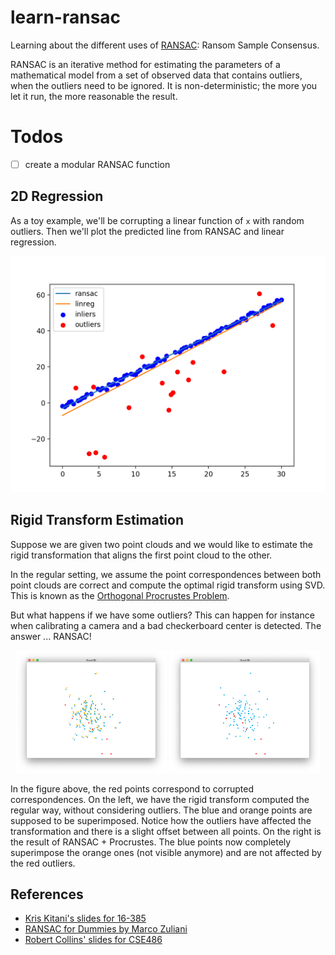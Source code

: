 # learn-ransac

Learning about the different uses of [RANSAC](https://en.wikipedia.org/wiki/Random_sample_consensus): Ransom Sample Consensus.

RANSAC is an iterative method for estimating the parameters of a mathematical model from a set of observed data that contains outliers, when the outliers need to be ignored. It is non-deterministic; the more you let it run, the more reasonable the result.

# Todos

- [ ] create a modular RANSAC function

## 2D Regression

As a toy example, we'll be corrupting a linear function of `x` with random outliers. Then we'll plot the predicted line from RANSAC and linear regression.

<p align="center">
<img src="./plots/toy.png" alt="Drawing">
</p>

## Rigid Transform Estimation

Suppose we are given two point clouds and we would like to estimate the rigid transformation that aligns the first point cloud to the other.

In the regular setting, we assume the point correspondences between both point clouds are correct and compute the optimal rigid transform using SVD. This is known as the [Orthogonal Procrustes Problem](https://en.wikipedia.org/wiki/Orthogonal_Procrustes_problem).

But what happens if we have some outliers? This can happen for instance when calibrating a camera and a bad checkerboard center is detected. The answer ... RANSAC!

<p align="center">
<img src="./plots/naive_pro.png" width=48% alt="Drawing">
<img src="./plots/ransac_pro.png" width=48% alt="Drawing">
</p>

In the figure above, the red points correspond to corrupted correspondences. On the left, we have the rigid transform computed the regular way, without considering outliers. The blue and orange points are supposed to be superimposed. Notice how the outliers have affected the transformation and there is a slight offset between all points. On the right is the result of RANSAC + Procrustes. The blue points now completely superimpose the orange ones (not visible anymore) and are not affected by the red outliers.

## References

- [Kris Kitani's slides for 16-385](http://www.cs.cmu.edu/~16385/s17/Slides/10.3_2D_Alignment__RANSAC.pdf)
- [RANSAC for Dummies by Marco Zuliani](http://www.cs.tau.ac.il/~turkel/imagepapers/RANSAC4Dummies.pdf)
- [Robert Collins' slides for CSE486](http://www.cse.psu.edu/~rtc12/CSE486/lecture15.pdf)